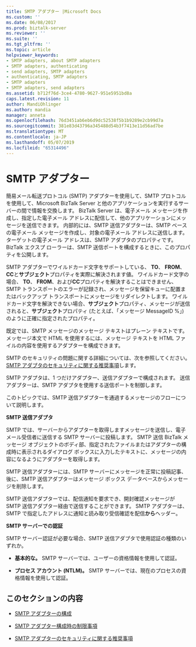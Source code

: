 ```yaml
---
title: SMTP アダプター |Microsoft Docs
ms.custom: ''
ms.date: 06/08/2017
ms.prod: biztalk-server
ms.reviewer: ''
ms.suite: ''
ms.tgt_pltfrm: ''
ms.topic: article
helpviewer_keywords:
- SMTP adapters, about SMTP adapters
- SMTP adapters, authenticating
- send adapters, SMTP adapters
- authenticating, SMTP adapters
- SMTP adapters
- SMTP adapters, send adapters
ms.assetid: b712f76d-3ce4-4780-9627-951e5951bd8a
caps.latest.revision: 11
author: MandiOhlinger
ms.author: mandia
manager: anneta
ms.openlocfilehash: 76d3451ab6eb6d9dc52538f5b1b9289e2cb99d7a
ms.sourcegitcommit: 381e83d43796a345488d54b3f7413e11d56ad7be
ms.translationtype: MT
ms.contentlocale: ja-JP
ms.lasthandoff: 05/07/2019
ms.locfileid: "65314496"
---
```

# <a name="smtp-adapter"></a>SMTP アダプター
簡易メール転送プロトコル (SMTP) アダプターを使用して、SMTP プロトコルを使用して、Microsoft BizTalk Server と他のアプリケーションを実行するサーバーの間で情報を交換します。 BizTalk Server は、電子メール メッセージを作成し、指定した電子メール アドレスに配信して、他のアプリケーションにメッセージを送信できます。 内部的には、SMTP 送信アダプターは、SMTP ベースの電子メール メッセージを作成し、対象の電子メール アドレスに送信します。 ターゲットの電子メール アドレスは、SMTP アダプタのプロパティです。 BizTalk エクスプ ローラーは、SMTP 送信ポートを構成するときに、このプロパティを公開します。  
  
 SMTP アダプターでワイルドカード文字をサポートしている、 **TO**、 **FROM**、 **CC**と**サブジェクト**プロパティを実際に解決されます値。 ワイルドカード文字の場合、 **TO**、 **FROM**、および**CC**プロパティを解決することはできません、SMTP トランスポートのエラーが記録され、メッセージを保留キューに配置またはバックアップ トランスポートにメッセージをリダイレクトします。 ワイルドカード文字を解決できない場合、**サブジェクト**プロパティ、メッセージが送信されると、**サブジェクト**プロパティ (たとえば、「メッセージ MessageID %」) のように正確に指定されたプロパティ。  
  
 既定では、SMTP メッセージのメッセージ テキストはプレーン テキストです。 メッセージ本文で HTML を使用するには、メッセージ テキストを HTML ファイルの内容を使用するアダプターを構成できます。  
  
 SMTP のセキュリティの問題に関する詳細については、次を参照してください。 [SMTP アダプタのセキュリティに関する推奨事項](../core/smtp-adapter-security-recommendations.md)します。  
  
 SMTP アダプタは、1 つだけアダプター、送信アダプターで構成されます。 送信アダプターは、SMTP アダプタを使用する送信ポートを制御します。  
  
 このトピックでは、SMTP 送信アダプターを通過するメッセージのフローについて説明します。  
  
 **SMTP 送信アダプタ**  
  
 SMTP では、サーバーからアダプターを取得しますメッセージを送信し、電子メール受信者に送信する SMTP サーバーに投稿します。 SMTP 送信 BizTalk メッセージ オブジェクトのボディ部、指定されたファイルまたはアダプターの構成時に表示されるダイアログ ボックスに入力したテキストに、メッセージの内容になるようにアダプターを取得します。  
  
 SMTP 送信アダプターには、SMTP サーバーにメッセージを正常に投稿記事、後に、SMTP 送信アダプターはメッセージ ボックス データベースからメッセージを削除します。  
  
 SMTP 送信アダプターでは、配信通知を要求でき、開封確認メッセージが SMTP 送信アダプター経由で送信することができます。 SMTP アダプターは、SMTP で指定したアドレスに通知と読み取り受信確認を配信**から**ヘッダー。  
  
 **SMTP サーバーでの認証**  
  
 SMTP サーバー認証が必要な場合、SMTP 送信アダプタで使用認証の種類のいずれか。  
  
-   **基本的な。** SMTP サーバーでは、ユーザーの資格情報を使用して認証。  
  
-   **プロセス アカウント (NTLM)。** SMTP サーバーでは、現在のプロセスの資格情報を使用して認証。  
  
## <a name="in-this-section"></a>このセクションの内容  
  
-   [SMTP アダプターの構成](../core/configuring-the-smtp-adapter.md)  
  
-   [SMTP アダプター構成時の制限事項](../core/restrictions-when-configuring-the-smtp-adapter.md)  
  
-   [SMTP アダプターのセキュリティに関する推奨事項](../core/smtp-adapter-security-recommendations.md)